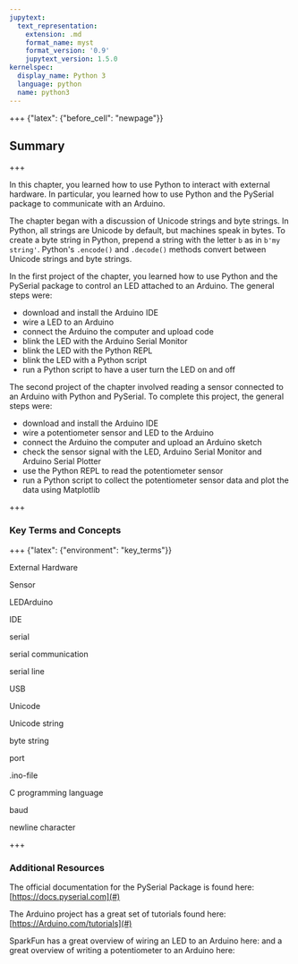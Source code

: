 ```yaml
---
jupytext:
  text_representation:
    extension: .md
    format_name: myst
    format_version: '0.9'
    jupytext_version: 1.5.0
kernelspec:
  display_name: Python 3
  language: python
  name: python3
---
```


+++ {"latex": {"before_cell": "newpage"}}

## Summary

+++

In this chapter, you learned how to use Python to interact with external hardware. In particular, you learned how to use Python and the PySerial package to communicate with an Arduino. 

The chapter began with a discussion of Unicode strings and byte strings. In Python, all strings are Unicode by default, but machines speak in bytes. To create a byte string in Python, prepend a string with the letter ```b``` as in ```b'my string'```. Python's ```.encode()``` and ```.decode()``` methods convert between Unicode strings and byte strings.

In the first project of the chapter, you learned how to use Python and the PySerial package to control an LED attached to an Arduino. The general steps were:
 
 * download and install the Arduino IDE
 * wire a LED to an Arduino
 * connect the Arduino the computer and upload code
 * blink the LED with the Arduino Serial Monitor
 * blink the LED with the Python REPL
 * blink the LED with a Python script
 * run a Python script to have a user turn the LED on and off
 
The second project of the chapter involved reading a sensor connected to an Arduino with Python and PySerial. To complete this project, the general steps were:

 * download and install the Arduino IDE
 * wire a potentiometer sensor and LED to the Arduino
 * connect the Arduino the computer and upload an Arduino sketch
 * check the sensor signal with the LED, Arduino Serial Monitor and Arduino Serial Plotter
 * use the Python REPL to read the potentiometer sensor
 * run a Python script to collect the potentiometer sensor data and plot the data using Matplotlib

+++

### Key Terms and Concepts

+++ {"latex": {"environment": "key_terms"}}

External Hardware

Sensor

LEDArduino

IDE

serial

serial communication

serial line

USB

Unicode

Unicode string

byte string

port

.ino-file

C programming language

baud

newline character

+++

### Additional Resources

The official documentation for the PySerial Package is found here: [https://docs.pyserial.com](#)
    
The Arduino project has a great set of tutorials found here:[https://Arduino.com/tutorials](#)
    
SparkFun has a great overview of wiring an LED to an Arduino here: and a great overview of writing a potentiometer to an Arduino here:

```{code-cell} ipython3

```
